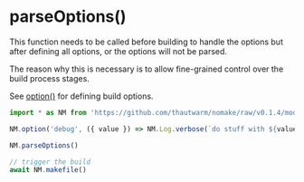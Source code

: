 # parseOptions()

This function needs to be called before building to handle the options but after defining all options, or the options will not be parsed.

The reason why this is necessary is to allow fine-grained control over the build process stages.

See [option()](./option.md) for defining build options.

```typescript
import * as NM from 'https://github.com/thautwarm/nomake/raw/v0.1.4/mod.ts'

NM.option('debug', ({ value }) => NM.Log.verbose(`do stuff with ${value}`))

NM.parseOptions()

// trigger the build
await NM.makefile()
```